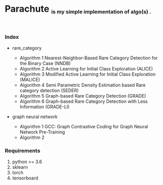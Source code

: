 # <h1> Parachute <sub><sub><sup>is my simple implementation of algo(s) .</sup></sub></sub></h1><br>

### Index

- rare_category
    - Algorithm 1 Nearest-Neighbor-Based Rare Category Detection for the Binary Case (NNDB)
    - Algorithm 2 Active Learning for Initial Class Exploration (ALICE)
    - Algorithm 3 Modified Active Learning for Initial Class Exploration (MALICE)
    - Algorithm 4 Semi Parametric Density Estimation based Rare category detection (SEDER)
    - Algorithm 5 Graph-based Rare Category Detection (GRADE)
    - Algorithm 6 Graph-based Rare Category Detection with Less Information (GRADE-LI)

- graph neural network
    - Algorithm 1 GCC: Graph Contrastive Coding for Graph Neural Network
Pre-Training 
    - Algorithm 2 



### Requirements

1. python >= 3.6
2. sklearn
3. torch
4. tensorboard



